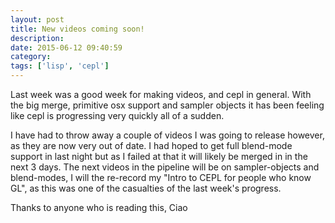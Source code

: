 ```yaml
---
layout: post
title: New videos coming soon!
description:
date: 2015-06-12 09:40:59
category:
tags: ['lisp', 'cepl']
---
```


Last week was a good week for making videos, and cepl in general. With the big merge, primitive osx support and sampler objects it has been feeling like cepl is progressing very quickly all of a sudden.

I have had to throw away a couple of videos I was going to release however, as they are now very out of date. I had hoped to get full blend-mode support in last night but as I failed at that it will likely be merged in in the next 3 days. The next videos in the pipeline will be on sampler-objects and blend-modes, I will the re-record my "Intro to CEPL for people who know GL", as this was one of the casualties of the last week's progress.

Thanks to anyone who is reading this, Ciao
